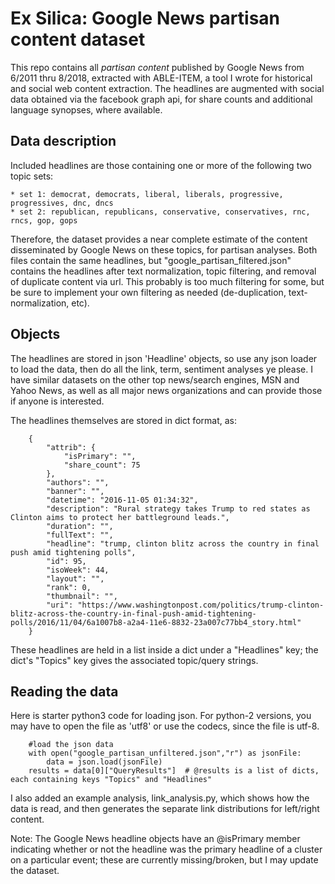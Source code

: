 # Ex Silica: Google News partisan content dataset

This repo contains all *partisan content* published by Google News from 6/2011 thru 8/2018, extracted with ABLE-ITEM, a tool I wrote for historical and social web content extraction.
The headlines are augmented with social data obtained via the facebook graph api, for share counts and additional language synopses, where available.

## Data description
Included headlines are those containing one or more of the following two topic sets:

	* set 1: democrat, democrats, liberal, liberals, progressive, progressives, dnc, dncs
	* set 2: republican, republicans, conservative, conservatives, rnc, rncs, gop, gops

Therefore, the dataset provides a near complete estimate of the content disseminated by Google News on these topics, for partisan analyses.
Both files contain the same headlines, but "google_partisan_filtered.json" contains the headlines after text normalization, topic filtering, and removal of duplicate content via url. This
probably is too much filtering for some, but be sure to implement your own filtering as needed (de-duplication, text-normalization, etc).

## Objects
The headlines are stored in json 'Headline' objects, so use any json loader to load the data, then do all the link, term, sentiment analyses ye please.
I have similar datasets on the other top news/search engines, MSN and Yahoo News, as well as all major news organizations and can provide those if anyone is interested.

The headlines themselves are stored in dict format, as:
```
    {
        "attrib": {
            "isPrimary": "",
            "share_count": 75
        },
        "authors": "",
        "banner": "",
        "datetime": "2016-11-05 01:34:32",
        "description": "Rural strategy takes Trump to red states as Clinton aims to protect her battleground leads.",
        "duration": "",
        "fullText": "",
        "headline": "trump, clinton blitz across the country in final push amid tightening polls",
        "id": 95,
        "isoWeek": 44,
        "layout": "",
        "rank": 0,
        "thumbnail": "",
        "uri": "https://www.washingtonpost.com/politics/trump-clinton-blitz-across-the-country-in-final-push-amid-tightening-polls/2016/11/04/6a1007b8-a2a4-11e6-8832-23a007c77bb4_story.html"
    }
```
These headlines are held in a list inside a dict under a "Headlines" key; the dict's "Topics" key gives the associated topic/query strings.

## Reading the data
Here is starter python3 code for loading json. For python-2 versions, you may have to open the file as 'utf8' or use the codecs, since the file is utf-8.
```
	#load the json data
	with open("google_partisan_unfiltered.json","r") as jsonFile:
		data = json.load(jsonFile)
	results = data[0]["QueryResults"]  # @results is a list of dicts, each containing keys "Topics" and "Headlines"	
```
I also added an example analysis, link_analysis.py, which shows how the data is read, and then generates the separate link distributions for left/right content.


Note: The Google News headline objects have an @isPrimary member indicating whether or not the headline was the primary headline of a cluster on a particular event; these are currently missing/broken, but I 
may update the dataset.
